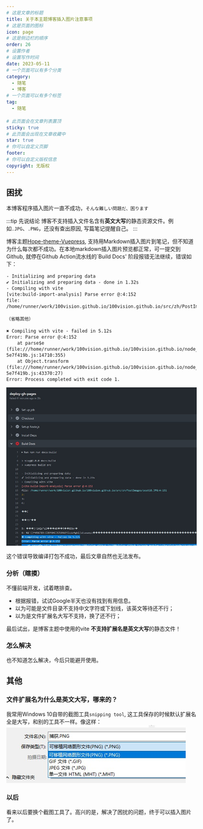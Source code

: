 ```yaml
---
# 这是文章的标题
title: 关于本主题博客插入图片注意事项
# 这是页面的图标
icon: page
# 这是侧边栏的顺序
order: 26
# 设置作者
# 设置写作时间
date: 2023-05-11
# 一个页面可以有多个分类
category:
  - 随笔
  - 博客
# 一个页面可以有多个标签
tag:
  - 随笔

# 此页面会在文章列表置顶
sticky: true
# 此页面会出现在文章收藏中
star: true
# 你可以自定义页脚
footer: 
# 你可以自定义版权信息
copyright: 无版权
---
```





## 困扰

本博客程序插入图片一直不成功，`そんな難しい問題だ、困ります`

:::tip 先说结论
博客不支持插入文件名含有**英文大写**的静态资源文件。例如`.JPG`、`.PNG`，还没有查出原因, 写篇笔记提醒自己。
:::


博客主题[Hope-theme-Vuepress](https://github.com/vuepress-theme-hope/vuepress-theme-hope), 支持用Markdown插入图片到笔记，但不知道为什么每次都不成功。在本地markdown插入图片预览都正常，可一提交到Github, 就停在Github Action流水线的`Build Docs' 阶段报错无法继续，错误如下：
```
- Initializing and preparing data
✔ Initializing and preparing data - done in 1.32s
- Compiling with vite
[vite:build-import-analysis] Parse error @:4:152
file: /home/runner/work/100vision.github.io/100vision.github.io/src/zh/PostImages/post18_locate_policy_id.JPG:4:151

（省略其他）

✖ Compiling with vite - failed in 5.12s
Error: Parse error @:4:152
    at parse$e (file:///home/runner/work/100vision.github.io/100vision.github.io/node_modules/vite/dist/node/chunks/dep-5e7f419b.js:14710:355)
    at Object.transform (file:///home/runner/work/100vision.github.io/100vision.github.io/node_modules/vite/dist/node/chunks/dep-5e7f419b.js:43370:27)
Error: Process completed with exit code 1.
```
![vite_build_error](../PostImages/post26_error_blog_github_workflow_build_err.jpg)


这个错误导致编译打包不成功，最后文章自然也无法发布。


### 分析（瞎摸）

不懂前端开发，试着瞎排查。

- 根据报错，试试Google半天也没有找到有用信息。
- 以为可能是文件目录不支持中文字符或下划线，该英文等待还不行；
- 以为是文件扩展名大写不支持，换了还不行；


最后试出，是博客主题中使用的vite **不支持扩展名是英文大写**的静态文件！

### 怎么解决

也不知道怎么解决，今后只能避开使用。


## 其他

### 文件扩展名为什么是英文大写，哪来的？

我常用Windows 10自带的截图工具`snipping tool`, 这工具保存的时候默认扩展名全是大写，和别的工具不一样。像这样：
![snipping_tool_asshole](../PostImages/post26_snipping_flle_save_diag.jpg)

### 以后

看来以后要换个截图工具了。高兴的是，解决了困扰的问题，终于可以插入图片了。
